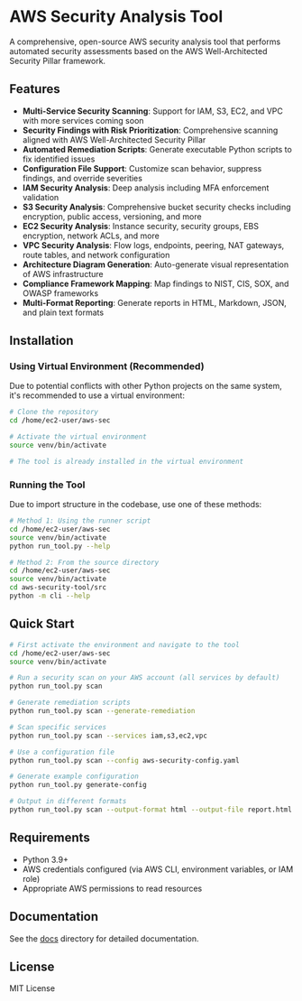# AWS Security Analysis Tool

A comprehensive, open-source AWS security analysis tool that performs automated security assessments based on the AWS Well-Architected Security Pillar framework.

## Features

- **Multi-Service Security Scanning**: Support for IAM, S3, EC2, and VPC with more services coming soon
- **Security Findings with Risk Prioritization**: Comprehensive scanning aligned with AWS Well-Architected Security Pillar
- **Automated Remediation Scripts**: Generate executable Python scripts to fix identified issues
- **Configuration File Support**: Customize scan behavior, suppress findings, and override severities
- **IAM Security Analysis**: Deep analysis including MFA enforcement validation
- **S3 Security Analysis**: Comprehensive bucket security checks including encryption, public access, versioning, and more
- **EC2 Security Analysis**: Instance security, security groups, EBS encryption, network ACLs, and more
- **VPC Security Analysis**: Flow logs, endpoints, peering, NAT gateways, route tables, and network configuration
- **Architecture Diagram Generation**: Auto-generate visual representation of AWS infrastructure
- **Compliance Framework Mapping**: Map findings to NIST, CIS, SOX, and OWASP frameworks
- **Multi-Format Reporting**: Generate reports in HTML, Markdown, JSON, and plain text formats

## Installation

### Using Virtual Environment (Recommended)

Due to potential conflicts with other Python projects on the same system, it's recommended to use a virtual environment:

```bash
# Clone the repository
cd /home/ec2-user/aws-sec

# Activate the virtual environment
source venv/bin/activate

# The tool is already installed in the virtual environment
```

### Running the Tool

Due to import structure in the codebase, use one of these methods:

```bash
# Method 1: Using the runner script
cd /home/ec2-user/aws-sec
source venv/bin/activate
python run_tool.py --help

# Method 2: From the source directory
cd /home/ec2-user/aws-sec
source venv/bin/activate
cd aws-security-tool/src
python -m cli --help
```

## Quick Start

```bash
# First activate the environment and navigate to the tool
cd /home/ec2-user/aws-sec
source venv/bin/activate

# Run a security scan on your AWS account (all services by default)
python run_tool.py scan

# Generate remediation scripts
python run_tool.py scan --generate-remediation

# Scan specific services
python run_tool.py scan --services iam,s3,ec2,vpc

# Use a configuration file
python run_tool.py scan --config aws-security-config.yaml

# Generate example configuration
python run_tool.py generate-config

# Output in different formats
python run_tool.py scan --output-format html --output-file report.html
```

## Requirements

- Python 3.9+
- AWS credentials configured (via AWS CLI, environment variables, or IAM role)
- Appropriate AWS permissions to read resources

## Documentation

See the [docs](./docs) directory for detailed documentation.

## License

MIT License